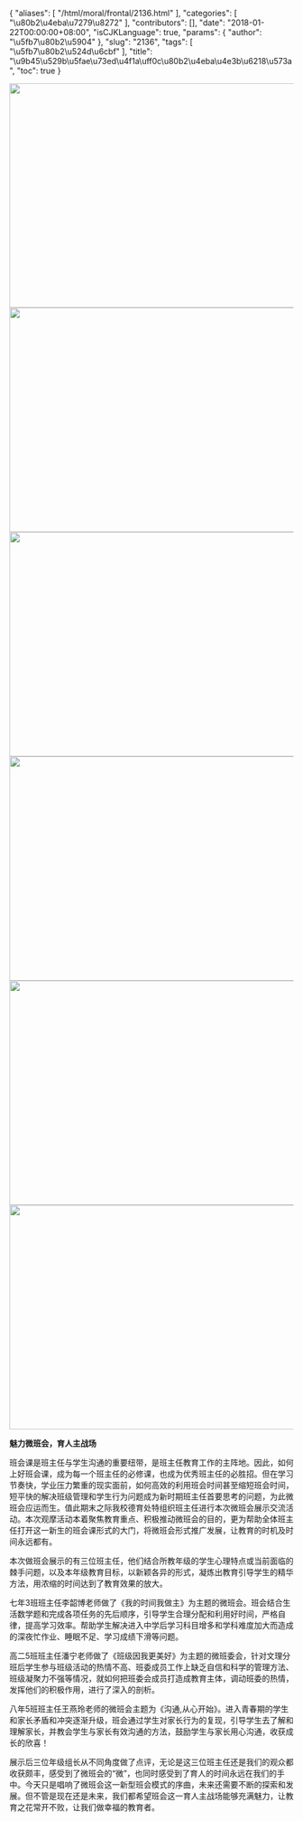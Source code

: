 {
    "aliases": [
        "/html/moral/frontal/2136.html"
    ],
    "categories": [
        "\u80b2\u4eba\u7279\u8272"
    ],
    "contributors": [],
    "date": "2018-01-22T00:00:00+08:00",
    "isCJKLanguage": true,
    "params": {
        "author": "\u5fb7\u80b2\u5904"
    },
    "slug": "2136",
    "tags": [
        "\u5fb7\u80b2\u524d\u6cbf"
    ],
    "title": "\u9b45\u529b\u5fae\u73ed\u4f1a\uff0c\u80b2\u4eba\u4e3b\u6218\u573a",
    "toc": true
}


<img
    src="https://cdn.tfls.online/mirror/full/6ae812b575aee70740537ffeae0ae3e6a48ea4a3.jpg"
    style="display:block;margin-left:auto;margin-right:auto;"
    decoding="async"
    fetchpriority="auto"
    loading="lazy"
    height="397"
    width="600"
/>
<img
    src="https://cdn.tfls.online/mirror/full/56b95278a055a0b1663998e031a889695006b564.jpg"
    style="display:block;margin-left:auto;margin-right:auto;"
    decoding="async"
    fetchpriority="auto"
    loading="lazy"
    height="397"
    width="600"
/>
<img
    src="https://cdn.tfls.online/mirror/full/87477f6606858afca422f01b8c3691b5b420561a.jpg"
    style="display:block;margin-left:auto;margin-right:auto;"
    decoding="async"
    fetchpriority="auto"
    loading="lazy"
    height="397"
    width="600"
/>
<img
    src="https://cdn.tfls.online/mirror/full/713e9710c5fcedc8aceaafb0daf2916f5f57946b.jpg"
    style="display:block;margin-left:auto;margin-right:auto;"
    decoding="async"
    fetchpriority="auto"
    loading="lazy"
    height="397"
    width="600"
/>
<img
    src="https://cdn.tfls.online/mirror/full/c7929b677296c7b4567ded2f723c1bee4b5bd25d.jpg"
    style="display:block;margin-left:auto;margin-right:auto;"
    decoding="async"
    fetchpriority="auto"
    loading="lazy"
    height="397"
    width="600"
/>
<img
    src="https://cdn.tfls.online/mirror/full/b7534dc2ddd690fd597539b81cf69cc78bf51518.jpg"
    style="display:block;margin-left:auto;margin-right:auto;"
    decoding="async"
    fetchpriority="auto"
    loading="lazy"
    height="397"
    width="600"
/>







**魅力微班会，育人主战场**




班会课是班主任与学生沟通的重要纽带，是班主任教育工作的主阵地。因此，如何上好班会课，成为每一个班主任的必修课，也成为优秀班主任的必胜招。但在学习节奏快，学业压力繁重的现实面前，如何高效的利用班会时间甚至缩短班会时间，短平快的解决班级管理和学生行为问题成为新时期班主任首要思考的问题，为此微班会应运而生。值此期末之际我校德育处特组织班主任进行本次微班会展示交流活动。本次观摩活动本着聚焦教育重点、积极推动微班会的目的，更为帮助全体班主任打开这一新生的班会课形式的大门，将微班会形式推广发展，让教育的时机及时间永远都有。




本次做班会展示的有三位班主任，他们结合所教年级的学生心理特点或当前面临的棘手问题，以及本年级教育目标，以新颖各异的形式，凝炼出教育引导学生的精华方法，用浓缩的时间达到了教育效果的放大。




七年3班班主任李韶博老师做了《我的时间我做主》为主题的微班会。班会结合生活数学题和完成各项任务的先后顺序，引导学生合理分配和利用好时间，严格自律，提高学习效率。帮助学生解决进入中学后学习科目增多和学科难度加大而造成的深夜忙作业、睡眠不足、学习成绩下滑等问题。




高二5班班主任潘宁老师做了《班级因我更美好》为主题的微班委会，针对文理分班后学生参与班级活动的热情不高、班委成员工作上缺乏自信和科学的管理方法、班级凝聚力不强等情况，就如何把班委会成员打造成教育主体，调动班委的热情，发挥他们的积极作用，进行了深入的剖析。




八年5班班主任王燕玲老师的微班会主题为《沟通,从心开始》。进入青春期的学生和家长矛盾和冲突逐渐升级，班会通过学生对家长行为的复现，引导学生去了解和理解家长，并教会学生与家长有效沟通的方法，鼓励学生与家长用心沟通，收获成长的欣喜！




展示后三位年级组长从不同角度做了点评，无论是这三位班主任还是我们的观众都收获颇丰，感受到了微班会的“微”，也同时感受到了育人的时间永远在我们的手中。今天只是唱响了微班会这一新型班会模式的序曲，未来还需要不断的探索和发展。但不管是现在还是未来，我们都希望班会这一育人主战场能够充满魅力，让教育之花常开不败，让我们做幸福的教育者。




  




